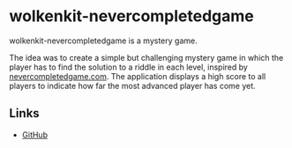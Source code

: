 # wolkenkit-nevercompletedgame

wolkenkit-nevercompletedgame is a mystery game.

The idea was to create a simple but challenging mystery game in which the player has to find the solution to a riddle in each level, inspired by [nevercompletedgame.com](https://www.nevercompletedgame.com/). The application displays a high score to all players to indicate how far the most advanced player has come yet.

## Links

- [GitHub](https://github.com/thenativeweb/wolkenkit-nevercompletedgame)
